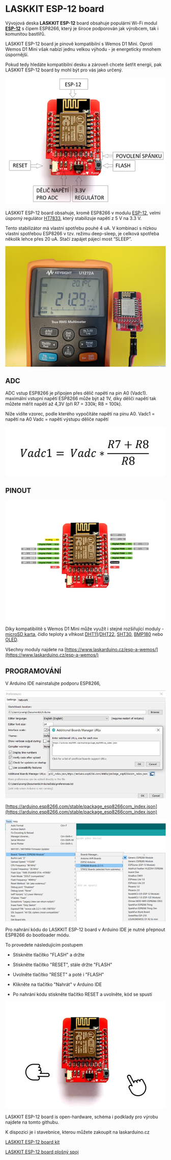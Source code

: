 # LASKKIT ESP-12 board

Vývojová deska **LASKKIT ESP-12** board obsahuje populární Wi-Fi modul **[ESP-12](https://www.laskarduino.cz/ai-thinker-esp-12e-esp8266-wifi-modul/)** s čipem ESP8266, který je široce podporován jak výrobcem, tak i komunitou bastlířů.

LASKKIT ESP-12 board je pinově kompatibilní s Wemos D1 Mini. Oproti Wemos D1 Mini však nabízí jednu velkou výhodu - je energeticky mnohem úspornější.

Pokud tedy hledáte kompatibilní desku a zároveň chcete šetřit energii, pak LASKKIT ESP-12 board by mohl být pro vás jako určený.

![LASKKIT ESP-12 board description](https://github.com/LasKKit/ESP12-Board/blob/main/img/LASKKIT_ESP-12_board_popis.jpg)

LASKKIT ESP-12 board obsahuje, kromě ESP8266 v modulu [ESP-12](https://www.laskarduino.cz/ai-thinker-esp-12e-esp8266-wifi-modul/), velmi úsporný regulátor [HT7833](https://www.laskarduino.cz/holtek-ht7833-3-3v-0-5a-stabilizator--sot-89/), který stabilizuje napětí z 5 V na 3.3 V.  
  
Tento stabilizátor má vlastní spotřebu pouhé 4 uA. V kombinaci s nízkou vlastní spotřebou ESP8266 v tzv. režimu deep-sleep, je celková spotřeba několik lehce přes 20 uA. Stačí zapájet pájecí most “SLEEP”.

![LASKKIT ESP-12 board deepsleep current](https://github.com/LasKKit/ESP12-Board/blob/main/img/LASKKIT_ESP-12_board_deepsleep.jpg)

## ADC
ADC vstup ESP8266 je připojen přes dělič napětí na pin A0 (Vadc1). maximální vstupní napětí ESP8266 může být až 1V, díky děliči napětí tak můžete měřit napětí až 4,3V (při R7 = 330k; R8 = 100k).

Níže vidíte vzorec, podle kterého vypočítáte napětí na pinu A0.
Vadc1 = napětí na A0
Vadc = napětí výstupu děliče napětí

![LASKKIT ESP-12 board ADC voltage divider](https://github.com/LasKKit/ESP12-Board/blob/main/img/LASKKIT_ESP-12_board_adc.JPG)

## PINOUT

![LASKKIT ESP-12 board pinout](https://github.com/LasKKit/ESP12-Board/blob/main/img/LASKKIT_ESP-12_board_pinout.jpg)


Díky kompatibilitě s Wemos D1 Mini může využít i stejné rozšiřující moduly - [microSD karta](https://www.laskarduino.cz/wemos-d1-mini-microsd-shield/), čidlo teploty a vlhkost [DHT11](https://www.laskarduino.cz/wemos-d1-mini-dht11-shield/)/[DHT22](https://www.laskarduino.cz/wemos-d1-mini-dht22-shield/), [SHT30](https://www.laskarduino.cz/wemos-d1-mini-sht30-shield--i2c/), [BMP180](https://www.laskarduino.cz/wemos-d1-mini-bmp180-shield/) nebo [OLED](https://www.laskarduino.cz/wemos-d1-mini-64x48-oled-displej-shield--i2c/).

Všechny moduly najdete na [https://www.laskarduino.cz/esp-a-wemos/](https://www.laskarduino.cz/esp-a-wemos/)

## PROGRAMOVÁNÍ
V Arduino IDE nainstalujte podporu ESP8266,

![LASKKIT ESP-12 board Arduino IDE](https://github.com/LasKKit/ESP12-Board/blob/main/img/LASKKIT_ESP-12_board_Preference.jpg)

[https://arduino.esp8266.com/stable/package_esp8266com_index.json](https://arduino.esp8266.com/stable/package_esp8266com_index.json)

![LASKKIT ESP-12 board Arduino IDE](https://github.com/LasKKit/ESP12-Board/blob/main/img/LASKKIT_ESP-12_board_Generic_ESP8266_Module.png)

Pro nahrání kódu do LASKKIT ESP-12 board v Arduino IDE je nutné přepnout ESP8266 do bootloader módu.

To provedete následujícím postupem

-   Stiskněte tlačítko "FLASH" a držte
    
-   Stiskněte tlačítko "RESET", stále držte "FLASH"
    
-   Uvolněte tlačítko "RESET" a poté i "FLASH"
    
-   Klikněte na tlačítko "Nahrát" v Arduino IDE
    
-   Po nahrání kódu stiskněte tlačítko RESET a uvolněte, kód se spustí

![LASKKIT ESP-12 board Arduino IDE](https://github.com/LasKKit/ESP12-Board/blob/main/img/LASKKIT_ESP-12_board_gif.gif)

LASKKIT ESP-12 board is open-hardware, schéma i podklady pro výrobu najdete na tomto githubu.

K dispozici je i stavebnice, kterou můžete zakoupit na laskarduino.cz

[LASKKIT ESP-12 board kit](https://www.laskarduino.cz/laskkit-esp-12-board)

[LASKKIT ESP-12 board plošný spoj](https://www.laskarduino.cz/laskkit-esp-12-board--plosny-spoj)

